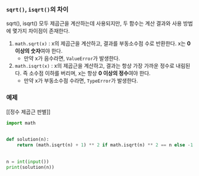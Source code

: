 ### `sqrt()`, `isqrt()`의 차이
sqrt(), isqrt() 모두 제곱근을 계산하는데 사용되지만, 두 함수는 계산 결과와 사용 방법에 몇가지 차이점이 존재한다.

1. `math.sqrt(x)` : x의 제곱근을 계산하고, 결과를 부동소수점 수로 반환한다. x는 **0 이상의 숫자**여야 한다.
	- 만약 x가 음수라면, `ValueError`가 발생한다.
2. `math.isqrt(x)` : x의 제곱근을 계산하고, 결과는 항상 가장 가까운 정수로 내림된다. 즉 소수점 이하를 버리며, x는 항상 **0 이상의 정수**여야 한다.
	- 만약 x가 부동소수점 수라면, `TypeError`가 발생한다.

### 예제

[[정수 제곱근 판별]]
```python
import math  
  
  
def solution(n):  
    return (math.isqrt(n) + 1) ** 2 if math.isqrt(n) ** 2 == n else -1  
  
  
n = int(input())  
print(solution(n))
```


